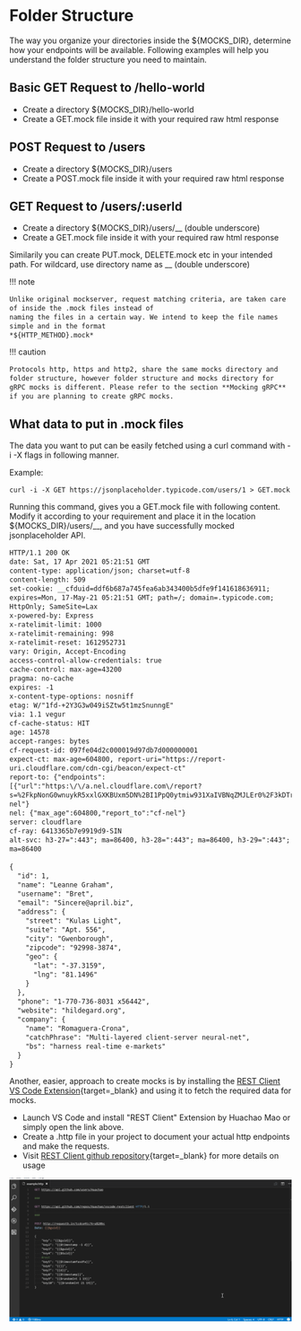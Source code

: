 # Folder Structure

The way you organize your directories inside the ${MOCKS_DIR}, determine how your endpoints will be available. Following examples will help you understand the folder structure you need to maintain.

## Basic GET Request to /hello-world

- Create a directory ${MOCKS_DIR}/hello-world
- Create a GET.mock file inside it with your required raw html response

## POST Request to /users

- Create a directory ${MOCKS_DIR}/users
- Create a POST.mock file inside it with your required raw html response

## GET Request to /users/:userId

- Create a directory ${MOCKS_DIR}/users/\_\_ (double underscore)
- Create a GET.mock file inside it with your required raw html response

Similarily you can create PUT.mock, DELETE.mock etc in your intended path. For wildcard, use directory name as \_\_ (double underscore)

!!! note

    Unlike original mockserver, request matching criteria, are taken care of inside the .mock files instead of
    naming the files in a certain way. We intend to keep the file names simple and in the format
    *${HTTP_METHOD}.mock*

!!! caution

    Protocols http, https and http2, share the same mocks directory and folder structure, however folder structure and mocks directory for gRPC mocks is different. Please refer to the section **Mocking gRPC** if you are planning to create gRPC mocks.

## What data to put in .mock files

The data you want to put can be easily fetched using a curl command with -i -X flags in following manner.

Example:

```
curl -i -X GET https://jsonplaceholder.typicode.com/users/1 > GET.mock
```

Running this command, gives you a GET.mock file with following content. Modify it according to your requirement and place it in the location ${MOCKS_DIR}/users/\_\_, and you have successfully mocked jsonplaceholder API.

```
HTTP/1.1 200 OK
date: Sat, 17 Apr 2021 05:21:51 GMT
content-type: application/json; charset=utf-8
content-length: 509
set-cookie: __cfduid=ddf6b687a745fea6ab343400b5dfe9f141618636911; expires=Mon, 17-May-21 05:21:51 GMT; path=/; domain=.typicode.com; HttpOnly; SameSite=Lax
x-powered-by: Express
x-ratelimit-limit: 1000
x-ratelimit-remaining: 998
x-ratelimit-reset: 1612952731
vary: Origin, Accept-Encoding
access-control-allow-credentials: true
cache-control: max-age=43200
pragma: no-cache
expires: -1
x-content-type-options: nosniff
etag: W/"1fd-+2Y3G3w049iSZtw5t1mzSnunngE"
via: 1.1 vegur
cf-cache-status: HIT
age: 14578
accept-ranges: bytes
cf-request-id: 097fe04d2c000019d97db7d000000001
expect-ct: max-age=604800, report-uri="https://report-uri.cloudflare.com/cdn-cgi/beacon/expect-ct"
report-to: {"endpoints":[{"url":"https:\/\/a.nel.cloudflare.com\/report?s=%2FkpNonG0wnuykR5xxlGXKBUxm5DN%2BI1PpQ0ytmiw931XaIVBNqZMJLEr0%2F3kDTrOhbX%2FCCPZtI4iuU3V%2F07wO5uwqov0d4c12%2Fcdpiz7TIFqzGkr7DwUrzt40CLH"}],"max_age":604800,"group":"cf-nel"}
nel: {"max_age":604800,"report_to":"cf-nel"}
server: cloudflare
cf-ray: 6413365b7e9919d9-SIN
alt-svc: h3-27=":443"; ma=86400, h3-28=":443"; ma=86400, h3-29=":443"; ma=86400

{
  "id": 1,
  "name": "Leanne Graham",
  "username": "Bret",
  "email": "Sincere@april.biz",
  "address": {
    "street": "Kulas Light",
    "suite": "Apt. 556",
    "city": "Gwenborough",
    "zipcode": "92998-3874",
    "geo": {
      "lat": "-37.3159",
      "lng": "81.1496"
    }
  },
  "phone": "1-770-736-8031 x56442",
  "website": "hildegard.org",
  "company": {
    "name": "Romaguera-Crona",
    "catchPhrase": "Multi-layered client-server neural-net",
    "bs": "harness real-time e-markets"
  }
}
```

Another, easier, approach to create mocks is by installing the [REST Client VS Code Extension](https://marketplace.visualstudio.com/items?itemName=humao.rest-client){target=\_blank} and using it to fetch the required data for mocks.

- Launch VS Code and install "REST Client" Extension by Huachao Mao or simply open the link above.
- Create a .http file in your project to document your actual http endpoints and make the requests.
- Visit [REST Client github repository](https://github.com/Huachao/vscode-restclient){target=\_blank} for more details on usage

![REST-Client](REST-Client.gif)
